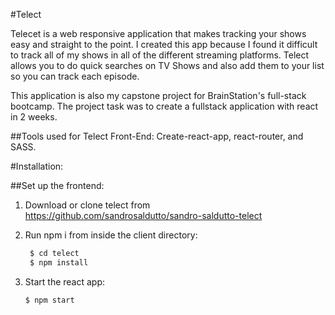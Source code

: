 #Telect

Telecet is a web responsive application that makes tracking your shows easy and straight to the point.
I created this app because I found it difficult to track all of my shows in all of the different streaming platforms.
Telect allows you to do quick searches on TV Shows and also add them to your list so you can track each episode.

This application is also my capstone project for BrainStation's full-stack bootcamp.
The project task was to create a fullstack application with react in 2 weeks.

##Tools used for Telect Front-End:
Create-react-app, react-router, and SASS.

#Installation:

##Set up the frontend:

1. Download or clone telect from https://github.com/sandrosaldutto/sandro-saldutto-telect

2. Run npm i from inside the client directory:

   ```bash
    $ cd telect
    $ npm install
   ```

3. Start the react app:
   ```bash
   $ npm start
   ```
